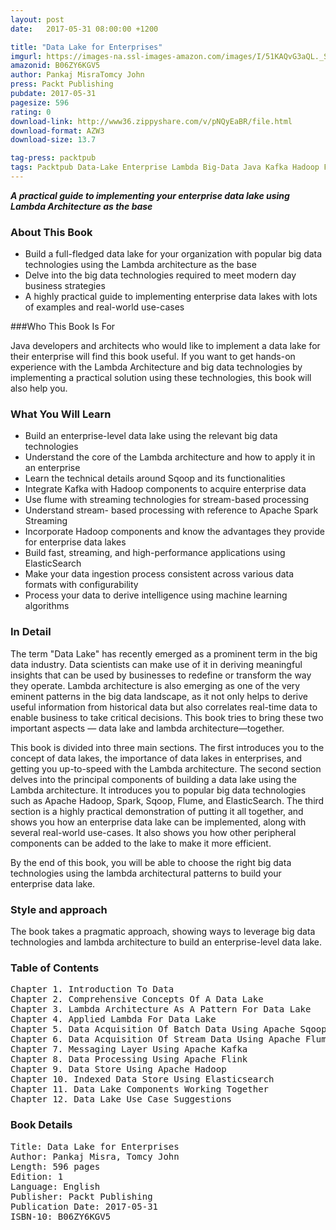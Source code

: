 ```yaml
---
layout: post
date:   2017-05-31 08:00:00 +1200

title: "Data Lake for Enterprises"
imgurl: https://images-na.ssl-images-amazon.com/images/I/51KAQvG3aQL._SL200_.jpg
amazonid: B06ZY6KGV5
author: Pankaj MisraTomcy John
press: Packt Publishing
pubdate: 2017-05-31
pagesize: 596
rating: 0
download-link: http://www36.zippyshare.com/v/pNQyEaBR/file.html
download-format: AZW3
download-size: 13.7

tag-press: packtpub
tags: Packtpub Data-Lake Enterprise Lambda Big-Data Java Kafka Hadoop Flume Spark Streaming ElasticSearch Flink Sqoop
---
```


***A practical guide to implementing your enterprise data lake using Lambda Architecture as the base***

### About This Book
- Build a full-fledged data lake for your organization with popular big data technologies using the Lambda architecture as the base
- Delve into the big data technologies required to meet modern day business strategies
- A highly practical guide to implementing enterprise data lakes with lots of examples and real-world use-cases

###Who This Book Is For

Java developers and architects who would like to implement a data lake for their enterprise will find this book useful. If you want to get hands-on experience with the Lambda Architecture and big data technologies by implementing a practical solution using these technologies, this book will also help you.

### What You Will Learn
- Build an enterprise-level data lake using the relevant big data technologies
- Understand the core of the Lambda architecture and how to apply it in an enterprise
- Learn the technical details around Sqoop and its functionalities
- Integrate Kafka with Hadoop components to acquire enterprise data
- Use flume with streaming technologies for stream-based processing
- Understand stream- based processing with reference to Apache Spark Streaming
- Incorporate Hadoop components and know the advantages they provide for enterprise data lakes
- Build fast, streaming, and high-performance applications using ElasticSearch
- Make your data ingestion process consistent across various data formats with configurability
- Process your data to derive intelligence using machine learning algorithms

### In Detail
The term "Data Lake" has recently emerged as a prominent term in the big data industry. Data scientists can make use of it in deriving meaningful insights that can be used by businesses to redefine or transform the way they operate. Lambda architecture is also emerging as one of the very eminent patterns in the big data landscape, as it not only helps to derive useful information from historical data but also correlates real-time data to enable business to take critical decisions. This book tries to bring these two important aspects — data lake and lambda architecture—together.

This book is divided into three main sections. The first introduces you to the concept of data lakes, the importance of data lakes in enterprises, and getting you up-to-speed with the Lambda architecture. The second section delves into the principal components of building a data lake using the Lambda architecture. It introduces you to popular big data technologies such as Apache Hadoop, Spark, Sqoop, Flume, and ElasticSearch. The third section is a highly practical demonstration of putting it all together, and shows you how an enterprise data lake can be implemented, along with several real-world use-cases. It also shows you how other peripheral components can be added to the lake to make it more efficient.

By the end of this book, you will be able to choose the right big data technologies using the lambda architectural patterns to build your enterprise data lake.

### Style and approach
The book takes a pragmatic approach, showing ways to leverage big data technologies and lambda architecture to build an enterprise-level data lake.

### Table of Contents
<pre>
Chapter 1. Introduction To Data
Chapter 2. Comprehensive Concepts Of A Data Lake
Chapter 3. Lambda Architecture As A Pattern For Data Lake
Chapter 4. Applied Lambda For Data Lake
Chapter 5. Data Acquisition Of Batch Data Using Apache Sqoop
Chapter 6. Data Acquisition Of Stream Data Using Apache Flume
Chapter 7. Messaging Layer Using Apache Kafka
Chapter 8. Data Processing Using Apache Flink
Chapter 9. Data Store Using Apache Hadoop
Chapter 10. Indexed Data Store Using Elasticsearch
Chapter 11. Data Lake Components Working Together
Chapter 12. Data Lake Use Case Suggestions
</pre>

### Book Details
<pre>
Title: Data Lake for Enterprises
Author: Pankaj Misra, Tomcy John
Length: 596 pages
Edition: 1
Language: English
Publisher: Packt Publishing
Publication Date: 2017-05-31
ISBN-10: B06ZY6KGV5
</pre>
